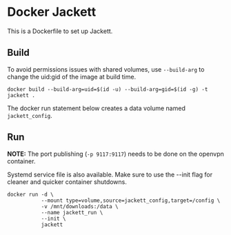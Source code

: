 # Docker Jackett

This is a Dockerfile to set up Jackett.

## Build

To avoid permissions issues with shared volumes, use `--build-arg` to change the
uid:gid of the image at build time.

    docker build --build-arg=uid=$(id -u) --build-arg=gid=$(id -g) -t jackett .

The docker run statement below creates a data volume named `jackett_config`.

## Run

<b>NOTE:</b> The port publishing (`-p 9117:9117`) needs to be done on the
openvpn container.

Systemd service file is also available. Make sure to use the --init flag for
cleaner and quicker container shutdowns.

    docker run -d \
               --mount type=volume,source=jackett_config,target=/config \
               -v /mnt/downloads:/data \
               --name jackett_run \
               --init \
               jackett
